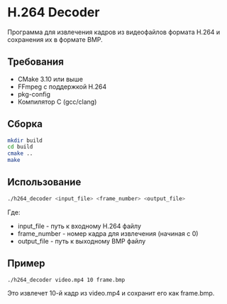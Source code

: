 # H.264 Decoder

Программа для извлечения кадров из видеофайлов формата H.264 и сохранения их в формате BMP.

## Требования

- CMake 3.10 или выше
- FFmpeg с поддержкой H.264
- pkg-config
- Компилятор C (gcc/clang)

## Сборка

```bash
mkdir build
cd build
cmake ..
make
```

## Использование

```bash
./h264_decoder <input_file> <frame_number> <output_file>
```

Где:
- input_file - путь к входному H.264 файлу
- frame_number - номер кадра для извлечения (начиная с 0)
- output_file - путь к выходному BMP файлу

## Пример

```bash
./h264_decoder video.mp4 10 frame.bmp
```

Это извлечет 10-й кадр из video.mp4 и сохранит его как frame.bmp. 